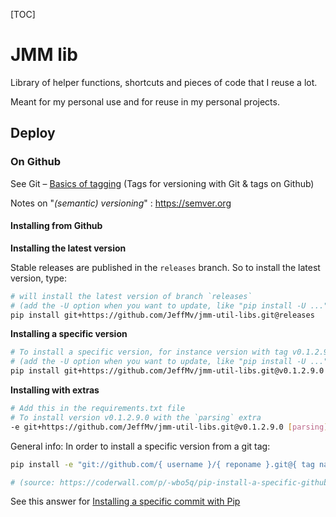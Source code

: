 [TOC]



# JMM lib



Library of helper functions, shortcuts and pieces of code that I reuse a lot.

Meant for my personal use and for reuse in my personal projects.



## Deploy



### On Github

See Git – [Basics of tagging](https://git-scm.com/book/en/v2/Git-Basics-Tagging) (Tags for versioning with Git & tags on Github)

Notes on "*(semantic) versioning*" : https://semver.org



#### Installing from Github

**Installing the latest version**

Stable releases are published in the `releases` branch. So to install the latest version, type:

```bash
# will install the latest version of branch `releases`
# (add the -U option when you want to update, like "pip install -U ...")
pip install git+https://github.com/JeffMv/jmm-util-libs.git@releases
```



**Installing a specific version**

```bash
# To install a specific version, for instance version with tag v0.1.2.9.0 just type
# (add the -U option when you want to update, like "pip install -U ...")
pip install git+https://github.com/JeffMv/jmm-util-libs.git@v0.1.2.9.0
```



**Installing with extras**

```bash
# Add this in the requirements.txt file
# To install version v0.1.2.9.0 with the `parsing` extra
-e git+https://github.com/JeffMv/jmm-util-libs.git@v0.1.2.9.0 [parsing]
```





General info: In order to install a specific version from a git tag:

```bash
pip install -e "git://github.com/{ username }/{ reponame }.git@{ tag name }#egg={ desired egg name }"

# (source: https://coderwall.com/p/-wbo5q/pip-install-a-specific-github-repo-tag-or-branch)
```





See this answer for [Installing a specific commit with Pip](https://stackoverflow.com/a/13754517/4418092)

